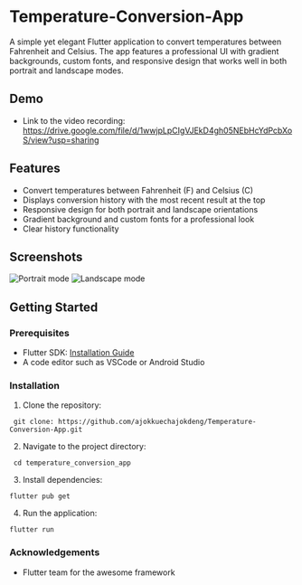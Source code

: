 # Temperature-Conversion-App
A simple yet elegant Flutter application to convert temperatures between Fahrenheit and Celsius. The app features a professional UI with gradient backgrounds, custom fonts, and responsive design that works well in both portrait and landscape modes.

## Demo 

- Link to the video recording: https://drive.google.com/file/d/1wwjpLpCIgVJEkD4gh05NEbHcYdPcbXoS/view?usp=sharing

## Features

- Convert temperatures between Fahrenheit (F) and Celsius (C)
- Displays conversion history with the most recent result at the top
- Responsive design for both portrait and landscape orientations
- Gradient background and custom fonts for a professional look
- Clear history functionality

## Screenshots

![Portrait mode](https://github.com/user-attachments/assets/bcc07e97-8570-4e47-b8f8-4c1752588dc0)
![Landscape mode](https://github.com/user-attachments/assets/e85152f7-ff97-43f0-87e2-de11013cc0de)

## Getting Started

### Prerequisites

- Flutter SDK: [Installation Guide](https://flutter.dev/docs/get-started/install)
- A code editor such as VSCode or Android Studio

### Installation

1. Clone the repository:

```
 git clone: https://github.com/ajokkuechajokdeng/Temperature-Conversion-App.git
```

2. Navigate to the project directory:

```
 cd temperature_conversion_app
```

3. Install dependencies:

```
flutter pub get
```

4. Run the application:

```
flutter run
```

### Acknowledgements
- Flutter team for the awesome framework

